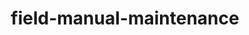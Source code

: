 ---
layout: home
permalink: /field-manual-maintenance
title: "field-manual-maintenance"
excerpt: "<br>"
image:
  feature: /FK200308-SuBastianRecoveryTwilight-20200316-Ingle-5814.jpg
layout: home
---